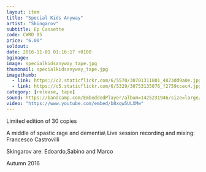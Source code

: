```yaml
---
layout: item
title: "Special Kids Anyway"
artist: "Skingarov"
subtitle: Ep Cassette
code: CWRD 05
price: "6.00"
soldout:
date: 2016-11-01 01:16:17 +0100
bgimage: 
image: specialkidsanyway_tape.jpg
thumbnail: specialkidsanyway_tape.jpg
imagethumb:
  - link: https://c2.staticflickr.com/6/5570/30701311801_4823dd9a0e.jpg
  - link: https://c5.staticflickr.com/6/5329/30753135076_f2759ccec4.jpg
category: [release, tape]
sound: https://bandcamp.com/EmbeddedPlayer/album=1425231946/size=large/bgcol=333333/linkcol=ffffff/tracklist=false/artwork=small/transparent=true/
video: "https://www.youtube.com/embed/b8xqw5ULXMw"
---
```


Limited edition of 30 copies

A middle of spastic rage and dementia\\
Live session recording and mixing: Francesco Castrovilli 

Skingarov are: Edoardo,Sabino and Marco

Autumn 2016